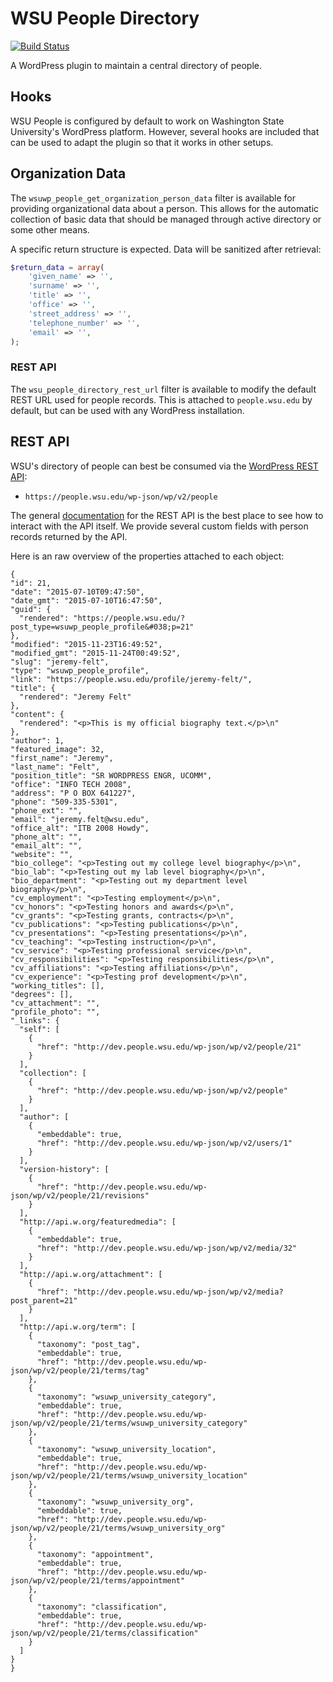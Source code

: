 # WSU People Directory

[![Build Status](https://travis-ci.org/washingtonstateuniversity/WSU-People-Directory.svg?branch=master)](https://travis-ci.org/washingtonstateuniversity/WSU-People-Directory)

A WordPress plugin to maintain a central directory of people.

## Hooks

WSU People is configured by default to work on Washington State University's WordPress platform. However, several hooks are included that can be used to adapt the plugin so that it works in other setups.

## Organization Data

The `wsuwp_people_get_organization_person_data` filter is available for providing organizational data about a person. This allows for the automatic collection of basic data that should be managed through active directory or some other means.

A specific return structure is expected. Data will be sanitized after retrieval:

```php
$return_data = array(
    'given_name' => '',
    'surname' => '',
    'title' => '',
    'office' => '',
    'street_address' => '',
    'telephone_number' => '',
    'email' => '',
);
```
### REST API

The `wsu_people_directory_rest_url` filter is available to modify the default REST URL used for people records. This is attached to `people.wsu.edu` by default, but can be used with any WordPress installation.

## REST API

WSU's directory of people can best be consumed via the [WordPress REST API](http://v2.wp-api.org/):

* `https://people.wsu.edu/wp-json/wp/v2/people`

The general [documentation](http://v2.wp-api.org/) for the REST API is the best place to see how to interact with the API itself. We provide several custom fields with person records returned by the API.

Here is an raw overview of the properties attached to each object:

```
{
"id": 21,
"date": "2015-07-10T09:47:50",
"date_gmt": "2015-07-10T16:47:50",
"guid": {
  "rendered": "https://people.wsu.edu/?post_type=wsuwp_people_profile&#038;p=21"
},
"modified": "2015-11-23T16:49:52",
"modified_gmt": "2015-11-24T00:49:52",
"slug": "jeremy-felt",
"type": "wsuwp_people_profile",
"link": "https://people.wsu.edu/profile/jeremy-felt/",
"title": {
  "rendered": "Jeremy Felt"
},
"content": {
  "rendered": "<p>This is my official biography text.</p>\n"
},
"author": 1,
"featured_image": 32,
"first_name": "Jeremy",
"last_name": "Felt",
"position_title": "SR WORDPRESS ENGR, UCOMM",
"office": "INFO TECH 2008",
"address": "P O BOX 641227",
"phone": "509-335-5301",
"phone_ext": "",
"email": "jeremy.felt@wsu.edu",
"office_alt": "ITB 2008 Howdy",
"phone_alt": "",
"email_alt": "",
"website": "",
"bio_college": "<p>Testing out my college level biography</p>\n",
"bio_lab": "<p>Testing out my lab level biography</p>\n",
"bio_department": "<p>Testing out my department level biography</p>\n",
"cv_employment": "<p>Testing employment</p>\n",
"cv_honors": "<p>Testing honors and awards</p>\n",
"cv_grants": "<p>Testing grants, contracts</p>\n",
"cv_publications": "<p>Testing publications</p>\n",
"cv_presentations": "<p>Testing presentations</p>\n",
"cv_teaching": "<p>Testing instruction</p>\n",
"cv_service": "<p>Testing professional service</p>\n",
"cv_responsibilities": "<p>Testing responsibilities</p>\n",
"cv_affiliations": "<p>Testing affiliations</p>\n",
"cv_experience": "<p>Testing prof development</p>\n",
"working_titles": [],
"degrees": [],
"cv_attachment": "",
"profile_photo": "",
"_links": {
  "self": [
	{
	  "href": "http://dev.people.wsu.edu/wp-json/wp/v2/people/21"
	}
  ],
  "collection": [
	{
	  "href": "http://dev.people.wsu.edu/wp-json/wp/v2/people"
	}
  ],
  "author": [
	{
	  "embeddable": true,
	  "href": "http://dev.people.wsu.edu/wp-json/wp/v2/users/1"
	}
  ],
  "version-history": [
	{
	  "href": "http://dev.people.wsu.edu/wp-json/wp/v2/people/21/revisions"
	}
  ],
  "http://api.w.org/featuredmedia": [
	{
	  "embeddable": true,
	  "href": "http://dev.people.wsu.edu/wp-json/wp/v2/media/32"
	}
  ],
  "http://api.w.org/attachment": [
	{
	  "href": "http://dev.people.wsu.edu/wp-json/wp/v2/media?post_parent=21"
	}
  ],
  "http://api.w.org/term": [
	{
	  "taxonomy": "post_tag",
	  "embeddable": true,
	  "href": "http://dev.people.wsu.edu/wp-json/wp/v2/people/21/terms/tag"
	},
	{
	  "taxonomy": "wsuwp_university_category",
	  "embeddable": true,
	  "href": "http://dev.people.wsu.edu/wp-json/wp/v2/people/21/terms/wsuwp_university_category"
	},
	{
	  "taxonomy": "wsuwp_university_location",
	  "embeddable": true,
	  "href": "http://dev.people.wsu.edu/wp-json/wp/v2/people/21/terms/wsuwp_university_location"
	},
	{
	  "taxonomy": "wsuwp_university_org",
	  "embeddable": true,
	  "href": "http://dev.people.wsu.edu/wp-json/wp/v2/people/21/terms/wsuwp_university_org"
	},
	{
	  "taxonomy": "appointment",
	  "embeddable": true,
	  "href": "http://dev.people.wsu.edu/wp-json/wp/v2/people/21/terms/appointment"
	},
	{
	  "taxonomy": "classification",
	  "embeddable": true,
	  "href": "http://dev.people.wsu.edu/wp-json/wp/v2/people/21/terms/classification"
	}
  ]
}
}
```
